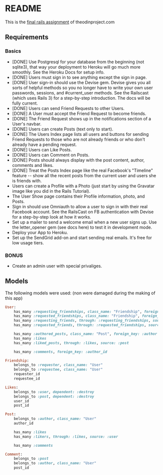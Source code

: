 # README
This is the [final rails assignment](http://www.theodinproject.com/ruby-on-rails/final-project) of theodinproject.com

## Requirements

### Basics
* [DONE] Use Postgresql for your database from the beginning (not sqlite3), that way your deployment to Heroku will go much more smoothly. See the Heroku Docs for setup info.
* [DONE] Users must sign in to see anything except the sign in page.
* [DONE] User sign-in should use the Devise gem. Devise gives you all sorts of helpful methods so you no longer have to write your own user passwords, sessions, and #current_user methods. See the Railscast (which uses Rails 3) for a step-by-step introduction. The docs will be fully current.
* [DONE] Users can send Friend Requests to other Users.
* [DONE] A User must accept the Friend Request to become friends.
* [DONE] The Friend Request shows up in the notifications section of a User's navbar.
* [DONE] Users can create Posts (text only to start).
* [DONE] The Users Index page lists all users and buttons for sending Friend Requests to those who are not already friends or who don't already have a pending request.
* [DONE] Users can Like Posts.
* [DONE] Users can Comment on Posts.
* [DONE] Posts should always display with the post content, author, comments and likes.
* [DONE] Treat the Posts Index page like the real Facebook's "Timeline" feature -- show all the recent posts from the current user and users she is friends with.
* Users can create a Profile with a Photo (just start by using the Gravatar image like you did in the Rails Tutorial).
* The User Show page contains their Profile information, photo, and Posts.
* Sign in should use Omniauth to allow a user to sign in with their real Facebook account. See the RailsCast on FB authentication with Devise for a step-by-step look at how it works.
* Set up a mailer to send a welcome email when a new user signs up. Use the letter_opener gem (see docs here) to test it in development mode.
* Deploy your App to Heroku.
* Set up the SendGrid add-on and start sending real emails. It's free for low usage tiers.

### BONUS
* Create an admin user with special privaliges.

## Models
The following models were used: (non were damaged during the making of this app)

```ruby
User:
	has_many :requesting_friendships, class_name: "Friendship", foreign_key: :requestee_id, dependent: :destroy
	has_many :requested_friendships, class_name: "Friendship", foreign_key: :requester_id, dependent: :destroy
	has_many :requesting_friends, through: :requesting_friendships, source: :requester
	has_many :requested_friends, through: :requested_friendships, source: :requestee

	has_many :authored_posts, class_name: "Post", foreign_key: :author
	has_many :likes
	has_many :liked_posts, through: :likes, source: :post

	has_many :comments, foreign_key: :author_id
```

```ruby
Friendship:
	belongs_to :requester, class_name: "User"
	belongs_to :requestee, class_name: "User"
	requester_id
	requestee_id
```

```ruby
Likes:
	belongs_to :user, dependent: :destroy
	belongs_to :post, dependent: :destroy
	user_id
	post_id
```

```ruby
Post:
	belongs_to :author, class_name: "User"
	author_id

	has_many :likes
	has_many :likers, through: :likes, source: :user

	has_many :comments
```

```ruby
Comment:
	belongs_to :post
	belongs_to :author, class_name: "User"
	post_id
```